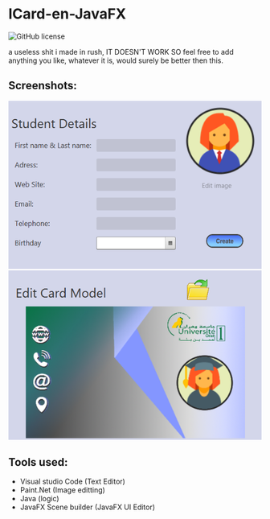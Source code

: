# ICard-en-JavaFX

![GitHub license](https://img.shields.io/github/license/hero3131/Roll_A_Ball.svg)


a useless shit i made in rush, 
IT DOESN'T WORK SO feel free to add anything you like, whatever it is, would surely be better then this.

## Screenshots:

<img src="IHM TP/images/ET ST.PNG" /> 


<img src="IHM TP/images/ET ND 2.PNG" />  

## Tools used:
* Visual studio Code (Text Editor)
* Paint.Net (Image editting)
* Java (logic)
* JavaFX Scene builder (JavaFX UI Editor)

